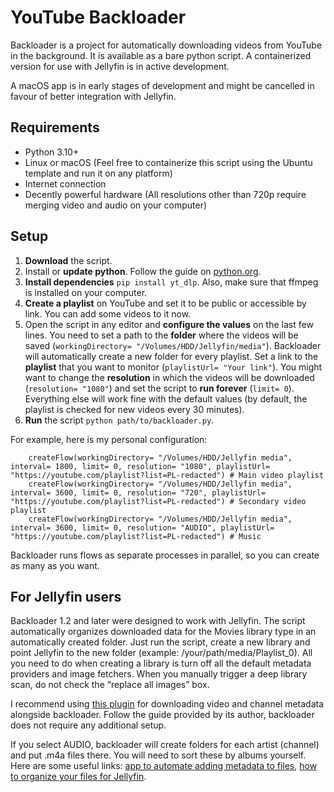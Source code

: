 # YouTube Backloader

Backloader is a project for automatically downloading videos from YouTube in the background. It is available as a bare python script. A containerized version for use with Jellyfin is in active development.

A macOS app is in early stages of development and might be cancelled in favour of better integration with Jellyfin.

## Requirements

* Python 3.10+
* Linux or macOS (Feel free to containerize this script using the Ubuntu template and run it on any platform)
* Internet connection
* Decently powerful hardware (All resolutions other than 720p <span dir="">require merging video and audio on your computer</span>)

## Setup

1. **Download** the script. 
2. Install or **update python**. Follow the guide on [python.org](http://python.org).
3. **Install dependencies** `pip install yt_dlp`. Also, make sure that ffmpeg is installed on your computer.
4. **Create a playlist** on YouTube and set it to be public or accessible by link. You can add some videos to it now.
5. Open the script in any editor and **configure the values** on the last few lines. You need to set a path to the **folder** where the videos will be saved (`workingDirectory= "/Volumes/HDD/Jellyfin/media"`). Backloader will automatically create a new folder for every playlist. Set a link to the **playlist** that you want to monitor (`playlistUrl= "Your link"`). You might want to change the **resolution** in which the videos will be downloaded (`resolution= "1080"`) and set the script to **run forever** (`limit= 0`). Everything else will work fine with the default values (by default, the playlist is checked for new videos every 30 minutes). 
6. **Run** the script `python path/to/backloader.py`.

For example, here is my personal configuration:
```
    createFlow(workingDirectory= "/Volumes/HDD/Jellyfin media", interval= 1800, limit= 0, resolution= "1080", playlistUrl= "https://youtube.com/playlist?list=PL-redacted") # Main video playlist
    createFlow(workingDirectory= "/Volumes/HDD/Jellyfin media", interval= 3600, limit= 0, resolution= "720", playlistUrl= "https://youtube.com/playlist?list=PL-redacted") # Secondary video playlist
    createFlow(workingDirectory= "/Volumes/HDD/Jellyfin media", interval= 3600, limit= 0, resolution= "AUDIO", playlistUrl= "https://youtube.com/playlist?list=PL-redacted") # Music
```

Backloader runs flows as separate processes in parallel, so you can create as many as you want.


## For Jellyfin users


Backloader 1.2 and later were designed to work with Jellyfin. 
The script automatically organizes downloaded data for the Movies library type in an automatically created folder. 
Just run the script, create a new library and point Jellyfin to the new folder (example: /your/path/media/Playlist_0). All you need to do when creating a library is turn off all the default metadata providers and image fetchers. When you manually trigger a deep library scan, do not check the “replace all images” box.

I recommend using [this plugin](https://github.com/ankenyr/jellyfin-youtube-metadata-plugin) for downloading video and channel metadata alongside backloader. Follow the guide provided by its author, backloader does not require any additional setup.

If you select AUDIO, backloader will create folders for each artist (channel) and put .m4a files there. You will need to sort these by albums yourself. Here are some useful links: [app to automate adding metadata to files](https://picard.musicbrainz.org), [how to organize your files for Jellyfin](https://jellyfin.org/docs/general/server/media/music.html).



